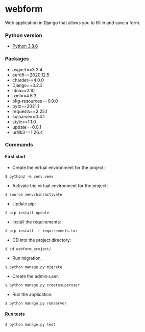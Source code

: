 # webform
Web application in Django that allows you to fill in and save a form.

### Python version
- [Python 3.8.6](https://www.python.org/downloads/release/python-386/)

### Packages
- asgiref==3.3.4
- certifi==2020.12.5
- chardet==4.0.0
- Django==3.2.3
- idna==2.10
- lxml==4.6.3
- pkg-resources==0.0.0
- pytz==2021.1
- requests==2.25.1
- sqlparse==0.4.1
- style==1.1.0
- update==0.0.1
- urllib3==1.26.4

### Commands
#### First start
- Create the virtual environment for the project:
```shell
$ python3 -m venv venv
```
- Activate the virtual environment for the project:
```shell
$ source venv/bin/activate
```
- Update pip:
```shell
$ pip install update
```
- Install the requirements:
```shell
$ pip install -r requirements.txt
```
- CD into the project directory:
```shell
$ cd webform_project/
```
- Run migration. 
```shell
$ python manage.py migrate
```
- Create the admin-user. 
```shell
$ python manage.py createsuperuser
```
- Run the application. 
```shell
$ python manage.py runserver
```
#### Run tests
```shell
$ python manage.py test
```